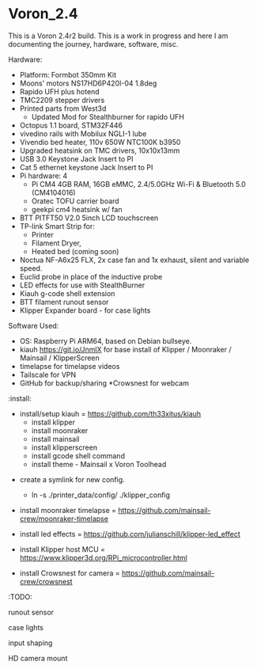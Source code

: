 # Voron_2.4

This is a Voron 2.4r2 build.  This is a work in progress and here I am documenting the journey, hardware, software, misc.



Hardware:

  * Platform: Formbot 350mm Kit
  * Moons' motors NS17HD6P420I-04 1.8deg
  * Rapido UFH plus hotend
  * TMC2209 stepper drivers
  * Printed parts from West3d
    * Updated Mod for Stealthburner for rapido UFH
  * Octopus 1.1 board, STM32F446
  * vivedino rails with Mobilux NGLI-1 lube
  * Vivendio bed heater, 110v 650W NTC100K b3950
  * Upgraded heatsink on TMC drivers, 10x10x13mm
  * USB 3.0 Keystone Jack Insert to PI
  * Cat 5 ethernet keystone Jack Insert to PI
  * Pi hardware: 4
    * Pi CM4 4GB RAM, 16GB eMMC, 2.4/5.0GHz Wi-Fi & Bluetooth 5.0 (CM4104016)
    * Oratec TOFU carrier board
    * geekpi cm4 heatsink w/ fan
  * BTT PITFT50 V2.0 5inch LCD touchscreen
  * TP-link Smart Strip for:
    * Printer
    * Filament Dryer,
    * Heated bed (coming soon)
  * Noctua NF-A6x25 FLX, 2x case fan and 1x exhaust, silent and variable speed.
  * Euclid probe in place of the inductive probe
  * LED effects for use with StealthBurner 
  * Kiauh g-code shell extension
  * BTT filament runout sensor
  * Klipper Expander board - for case lights


Software Used:  

  * OS: Raspberry Pi ARM64, based on Debian bullseye.
  * kiauh https://git.io/JnmlX for base install of Klipper / Moonraker / Mainsail / KlipperScreen
  * timelapse for timelapse videos
  * Tailscale for VPN
  * GitHub for backup/sharing
  *Crowsnest for webcam




:install:

- install/setup kiauh = https://github.com/th33xitus/kiauh
  * install klipper
  * install moonraker
  * install mainsail
  * install klipperscreen
  * install gcode shell command
  * install theme - Mainsail x Voron Toolhead

* create a symlink for new config.  
  * ln -s ./printer_data/config/ ./klipper_config

* install moonraker timelapse = https://github.com/mainsail-crew/moonraker-timelapse
* install led effects = https://github.com/julianschill/klipper-led_effect
* install Klipper host MCU = https://www.klipper3d.org/RPi_microcontroller.html
* install Crowsnest for camera = https://github.com/mainsail-crew/crowsnest



:TODO:

runout sensor

case lights

input shaping

HD camera mount

